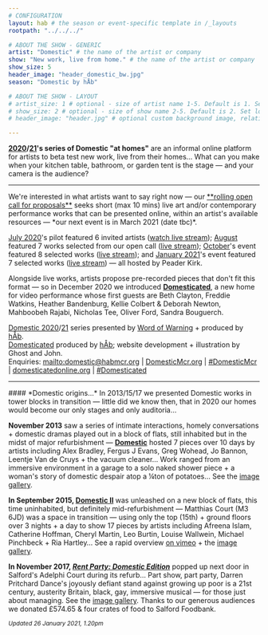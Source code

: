```yaml
---
# CONFIGURATION
layout: hab # the season or event-specific template in /_layouts
rootpath: "../../../"

# ABOUT THE SHOW - GENERIC
artist: "Domestic" # the name of the artist or company
show: "New work, live from home." # the name of the artist or company
show_size: 5
header_image: "header_domestic_bw.jpg"   
season: "Domestic by hÅb"

# ABOUT THE SHOW - LAYOUT
# artist_size: 1 # optional - size of artist name 1-5. Default is 1. Set longer names to lower values
# show_size: 2 # optional - size of show name 2-5. Default is 2. Set longer names to lower values
# header_image: "header.jpg" # optional custom background image, relative to current page

---
```

**[2020](/archive/2020-domestic)/[21](/current/2021-domestic)'s series of Domestic "at homes"** are an informal online platform for artists to beta test new work, live from their homes… What can you make when your kitchen table, bathroom, or garden tent is the stage — and your camera is the audience?        
<hr>         
We're interested in what artists want to say right now — our <a href="http://domesticmcr.posthaven.com" target="_blank">**rolling open call for proposals**</a> seeks short (max 10 mins) live art and/or contemporary performance works that can be presented online, within an artist's available resources — *our next event is in March 2021 (date tbc)*.         
         
[July 2020](/archive/2020-domestic/july)'s pilot featured 6 invited artists (<a href="http://youtu.be/IUNv7CARKLU" target="_blank">watch live stream</a>); [August](/archive/2020-domestic/august) featured 7 works selected from our open call (<a href="http://youtu.be/AOT29ZTtZAA" target="_blank">live stream</a>); [October](/archive/2020-domestic/october)'s event featured 8 selected works (<a href="http://youtu.be/seg57Z8-mfk" target="_blank">live stream</a>); and [January 2021](/current/2021-domestic)'s event featured 7 selected works (<a href="http://youtu.be/VsDRVALM2Ao" target="_blank">live stream</a>) — all hosted by Peader Kirk.        
         
Alongside live works, artists propose pre-recorded pieces that don't fit this format — so in December 2020 we introduced **<a href="http://domesticatedonline.org" target="_blank">Domesticated</a>**, a new home for video performance whose first guests are Beth Clayton, Freddie Watkins, Heather Bandenburg, Kellie Colbert & Deborah Newton, Mahboobeh Rajabi, Nicholas Tee, Oliver Ford, Sandra Bouguerch.        
         
[Domestic 2020](/archive/2020-domestic)/[21](/current/2021-domestic) series presented by [Word of Warning](/) + produced by [hÅb](/hab).         
<a href="http://domesticatedonline.org" target="_blank">Domesticated</a> produced by [hÅb](/hab); website development + illustration by Ghost and John.       
Enquiries: <mailto:domestic@habmcr.org> | <a href="http://domesticmcr.org" target="_blank">DomesticMcr.org</a> | <a href="http://twitter.com/hashtag/DomesticMcr" target="_blank">#DomesticMcr</a> | <a href="http://domesticatedonline.org" target="_blank">domesticatedonline.org</a> | <a href="http://twitter.com/hashtag/Domesticated" target="_blank">#Domesticated</a>        
<hr>         
#### *Domestic origins…*         
In 2013/15/17 we presented Domestic works in tower blocks in transition — little did we know then, that in 2020 our homes would become our only stages and only auditoria…         
         
**November 2013** saw a series of intimate interactions, homely conversations + domestic dramas played out in a block of flats, still inhabited but in the midst of major refurbishment — [**Domestic**](/archive/2013-domestic) hosted 7 pieces over 10 days by artists including Alex Bradley, Fergus J Evans, Greg Wohead, Jo Bannon, Leentje Van de Cruys + the vacuum cleaner… Work ranged from an immersive environment in a garage to a solo naked shower piece + a woman's story of domestic despair atop a ¼ton of potatoes… See the [image gallery](/galleries/2013-domestic).         
         
**In September 2015, [Domestic II](/archive/2015-domestic)** was unleashed on a new block of flats, this time uninhabited, but definitely mid-refurbishment — Matthias Court (M3 6JD) was a space in transition — using only the top (15th) + ground floors over 3 nights + a day to show 17 pieces by artists including Afreena Islam, Catherine Hoffman, Cheryl Martin, Leo Burtin, Louise Wallwein, Michael Pinchbeck + Ria Hartley… See a rapid overview <a href="http://vimeo.com/143630694" target="_blank">on vimeo</a> + the [image gallery](/galleries/2015-domestic).        
        
**In November 2017, [*Rent Party: Domestic Edition*](/archive/2017-autumnwinter/pritchard)** popped up next door in Salford's Adelphi Court during its refurb… Part show, part party, Darren Pritchard Dance's joyously defiant stand against growing up poor is a 21st century, austerity Britain, black, gay, immersive musical — for those just about managing. See the [image gallery](/galleries/2017-domestic). Thanks to our generous audiences we donated £574.65 & four crates of food to Salford Foodbank.        
        
<small>*Updated 26 January 2021, 1.20pm*</small>
